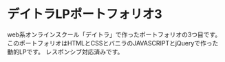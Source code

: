 # デイトラLPポートフォリオ3
web系オンラインスクール「デイトラ」で作ったポートフォリオの3つ目です。
このポートフォリオはHTMLとCSSとバニラのJAVASCRIPTとjQueryで作った動的LPです。
レスポンシブ対応済みです。
